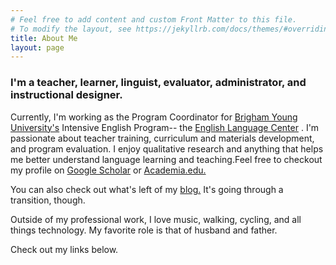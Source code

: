 ```yaml
---
# Feel free to add content and custom Front Matter to this file.
# To modify the layout, see https://jekyllrb.com/docs/themes/#overriding-theme-defaults
title: About Me
layout: page
---
```

### I'm a teacher, learner, linguist, evaluator, administrator, and instructional designer.

Currently, I'm working as the Program Coordinator for [Brigham Young University's](https://www.byu.edu) Intensive English Program-- the [English Language Center](https://elc.byu.edu) . I'm passionate about teacher training, curriculum and materials development, and program evaluation. I enjoy qualitative research and anything that helps me better understand language learning and teaching.Feel free to checkout my profile on [Google Scholar](https://scholar.google.com/citations?user=O8AfAxMAAAAJ&hl=en) or [Academia.edu.](https://byu.academia.edu/BenjaminMcMurry)

You can also check out what's left of my [blog.](https://benmcmurry.github.io) It's going through a transition, though.

Outside of my professional work, I love music, walking, cycling, and all things technology. My favorite role is that of husband and father.

Check out my links below.
